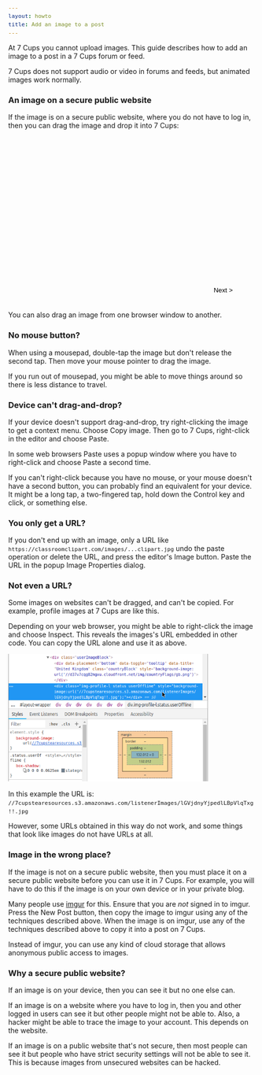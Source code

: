 ```yaml
---
layout: howto
title: Add an image to a post
---
```

At 7 Cups you cannot upload images. This guide describes how to add an image to a post in a 7 Cups forum or feed.

7 Cups does not support audio or video in forums and feeds, but animated images work normally.

### An image on a secure public website

If the image is on a secure public website, where you do not have to log in, then you can drag the image and drop it into 7 Cups:
<style>
html {display: block;}
figure {opacity: 0; transition: opacity .5s; position: absolute; top: 0; left: 0;}
.show {opacity: 1;}
img {width: 406px; height: 259px;}
#shell {width: 406px; margin: 80px auto;}
#container {width: 480px; height: 340px; position: relative; overflow: hidden;}
#next {position: absolute; bottom: 20px; right: 0; transform: translateX(-50%); border: 1px solid transparent;
    background: transparent; padding: 0 1px; height: 16px; 3em; line-height: 16px; outline: none;}
#next:hover {border: 1px solid #ccc;}
code {font-size: 80%;}
</style>
<script>
init = function () {
    document.getElementById('img0').className = 'show'
    }
showing = 0
next = function () {
    document.getElementById('img' + showing).className = ''
    if (++showing > 6) showing = 0
    document.getElementById('img' + showing).className = 'show'
    }
</script>
<div id="container">
<figure id="img0"><img src="/assets/post/Post0.png">
    <figcaption>Start in 7 Cups by opening the editor.</figcaption>
    </figure>
<figure id="img1"><img src="/assets/post/Post1.png">
    <figcaption>In a new browser tab, find the image.</figcaption>
    </figure>
<figure id="img2"><img src="/assets/post/Post2.png">
    <figcaption>Hold your mouse button down and drag the image up to the tab bar...</figcaption>
    </figure>
<figure id="img3"><img src="/assets/post/Post3.png">
    <figcaption>...over the tab where 7 Cups is...</figcaption>
    </figure>
<figure id="img4"><img src="/assets/post/Post4.png">
    <figcaption>...so your browser switches back to 7 Cups.</figcaption>
    </figure>
<figure id="img5"><img src="/assets/post/Post5.png">
    <figcaption>Now drag the image down into the editor...</figcaption>
    </figure>
<figure id="img6"><img src="/assets/post/Post6.png">
    <figcaption>And finally release your mouse button to drop the image there.</figcaption>
    </figure>
<button id="next" onclick="next()">Next &gt;</button>
</div>

You can also drag an image from one browser window to another.

### No mouse button?

When using a mousepad, double-tap the image but don't release the second tap. Then move your mouse pointer to drag the image. 

If you run out of mousepad, you might be able to move things around so there is less distance to travel.

### Device can't drag-and-drop?

If your device doesn't support drag-and-drop, try right-clicking the image to get a context menu. Choose Copy image. Then go to 7 Cups, right-click in the editor and choose Paste.

In some web browsers Paste uses a popup window where you have to right-click and choose Paste a second time.

If you can't right-click because you have no mouse, or your mouse doesn't have a second button, you can probably find an equivalent for your device. It might be a long tap, a two-fingered tap, hold down the Control key and click, or something else.

### You only get a URL?

If you don't end up with an image, only a URL like `https://classroomclipart.com/images/...clipart.jpg` undo the paste operation or delete the URL, and press the editor's Image button. Paste the URL in the popup Image Properties dialog.

### Not even a URL?

Some images on websites can't be dragged, and can't be copied. For example, profile images at 7 Cups are like this.

Depending on your web browser, you might be able to right-click the image and choose Inspect. This reveals the images's URL embedded in other code. You can copy the URL alone and use it as above.

![Inspect example](/assets/post/Post7.png)

In this example the URL is: `//7cupstearesources.s3.amazonaws.com/listenerImages/lGVjdnyYjpedlLBpVlqTxg!!.jpg`

However, some URLs obtained in this way do not work, and some things that look like images do not have URLs at all.

### Image in the wrong place?

If the image is not on a secure public website, then you must place it on a secure public website before you can use it in 7 Cups. For example, you will have to do this if the image is on your own device or in your private blog.

Many people use [imgur](https://imgur.com) for this. Ensure that you are *not* signed in to imgur. Press the New Post button, then copy the image to imgur using any of the techniques described above. When the image is on imgur, use any of the techniques described above to copy it into a post on 7 Cups.

Instead of imgur, you can use any kind of cloud storage that allows anonymous public access to images.

### Why a secure public website?

If an image is on your device, then you can see it but no one else can.

If an image is on a website where you have to log in, then you and other logged in users can see it but other people might not be able to. Also, a hacker might be able to trace the image to your account. This depends on the website.

If an image is on a public website that's not secure, then most people can see it but people who have strict security settings will not be able to see it. This is because images from unsecured websites can be hacked.

